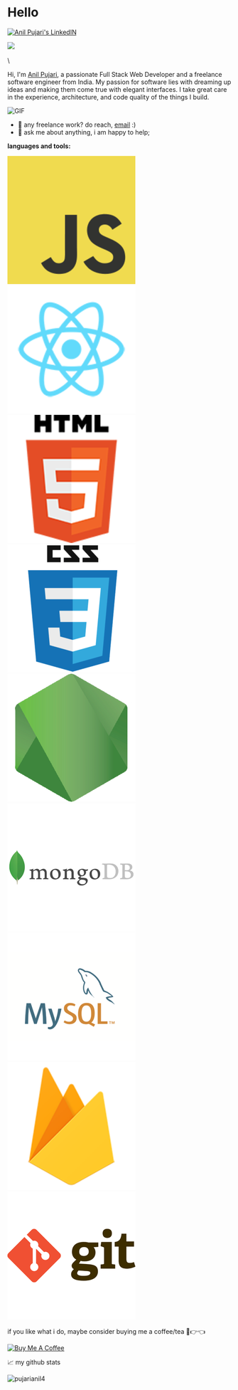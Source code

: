 # Hello

[![Anil Pujari's LinkedIN](https://raw.githubusercontent.com/peterthehan/peterthehan/master/assets/linkedin.svg)](https://www.linkedin.com/in/anil-pujari-644282112/)

![](https://visitor-badge.glitch.me/badge?page\_id=pujarianil4.pujarianil4)

\


Hi, I'm [Anil Pujari](https://anilpujari.me/), a passionate Full Stack Web Developer and a freelance software engineer from India. My passion for software lies with dreaming up ideas and making them come true with elegant interfaces. I take great care in the experience, architecture, and code quality of the things I build.

![GIF](https://cdn.dribbble.com/users/1025838/screenshots/6220885/devguy3.gif)

* 💼 any freelance work? do reach, [email](mailto:pujarianil4@gmail.com) :)
* 💬 ask me about anything, i am happy to help;

**languages and tools:**

![](https://raw.githubusercontent.com/github/explore/80688e429a7d4ef2fca1e82350fe8e3517d3494d/topics/javascript/javascript.png) ![](https://raw.githubusercontent.com/github/explore/80688e429a7d4ef2fca1e82350fe8e3517d3494d/topics/react/react.png) ![](https://raw.githubusercontent.com/github/explore/80688e429a7d4ef2fca1e82350fe8e3517d3494d/topics/html/html.png) ![](https://raw.githubusercontent.com/github/explore/80688e429a7d4ef2fca1e82350fe8e3517d3494d/topics/css/css.png) ![](https://raw.githubusercontent.com/github/explore/80688e429a7d4ef2fca1e82350fe8e3517d3494d/topics/nodejs/nodejs.png) ![](https://raw.githubusercontent.com/github/explore/80688e429a7d4ef2fca1e82350fe8e3517d3494d/topics/mongodb/mongodb.png) ![](https://raw.githubusercontent.com/github/explore/80688e429a7d4ef2fca1e82350fe8e3517d3494d/topics/mysql/mysql.png) ![](https://raw.githubusercontent.com/github/explore/80688e429a7d4ef2fca1e82350fe8e3517d3494d/topics/firebase/firebase.png) ![](https://raw.githubusercontent.com/github/explore/80688e429a7d4ef2fca1e82350fe8e3517d3494d/topics/git/git.png)

if you like what i do, maybe consider buying me a coffee/tea 🥺👉👈

[![Buy Me A Coffee](https://cdn.buymeacoffee.com/buttons/v2/default-red.png)](https://www.buymeacoffee.com/pujarianil4)

📈 my github stats

![pujarianil4](https://github-readme-stats.vercel.app/api?username=pujarianil4\&show\_icons=true\&theme=gotham)
